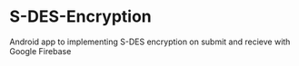 # S-DES-Encryption
Android app to implementing S-DES encryption on submit and recieve with Google Firebase
